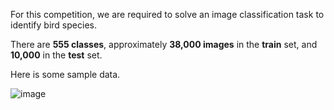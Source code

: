 For this competition, we are required to solve an image classification task to identify bird species. 

There are **555 classes**, approximately **38,000 images** in the **train** set, and **10,000** in the **test** set.

Here is some sample data.

![image](https://user-images.githubusercontent.com/48916506/224579056-2147e53b-74e0-4a54-90d9-39ae3356da23.png)



